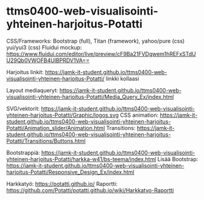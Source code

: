 # ttms0400-web-visualisointi-yhteinen-harjoitus-Potatti

CSS/Frameworks: Bootstrap (full), Titan (framework), yahoo/pure (css) yui/yui3 (css) 
Fluidui mockup: https://www.fluidui.com/editor/live/preview/cF9Ba21FVDgwem1hREFxSTdUU29Qb0VWOFB4UlBPRDV1VA==

Harjoitus linkit:
https://jamk-it-student.github.io/ttms0400-web-visualisointi-yhteinen-harjoitus-Potatti/ linkki kollaasi

Layout mediaqueryt: https://jamk-it-student.github.io/ttms0400-web-visualisointi-yhteinen-harjoitus-Potatti/Media_Query_Ex/index.html

SVG/vektorit: https://jamk-it-student.github.io/ttms0400-web-visualisointi-yhteinen-harjoitus-Potatti/Graphic/logos.svg
CSS animation: https://jamk-it-student.github.io/ttms0400-web-visualisointi-yhteinen-harjoitus-Potatti/Animation_slider/Animation.html
Transitions: https://jamk-it-student.github.io/ttms0400-web-visualisointi-yhteinen-harjoitus-Potatti/Transitions/Buttons.html

Bootstrappiä: https://jamk-it-student.github.io/ttms0400-web-visualisointi-yhteinen-harjoitus-Potatti/harkka-w41/bs-teema/index.html
Lisää Bootstrap: https://jamk-it-student.github.io/ttms0400-web-visualisointi-yhteinen-harjoitus-Potatti/Responsive_Design_Ex/index.html


Harkkatyö: https://potatti.github.io/
Raportti: https://github.com/Potatti/potatti.github.io/wiki/Harkkatyo-Raportti
